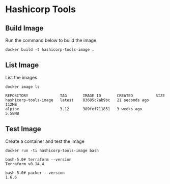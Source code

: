 # Hashicorp Tools

## Build Image
Run the command below to build the image
```
docker build -t hashicorp-tools-image .
```

## List Image
List the images
```
docker image ls

REPOSITORY              TAG       IMAGE ID       CREATED          SIZE
hashicorp-tools-image   latest    83685c7ab9bc   21 seconds ago   112MB
alpine                  3.12      389fef711851   3 weeks ago      5.58MB
```

## Test Image
Create a container and test the image
```
docker run -ti hashicorp-tools-image bash

bash-5.0# terraform --version
Terraform v0.14.4

bash-5.0# packer --version
1.6.6
```
